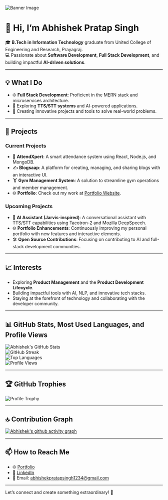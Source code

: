 ![Banner Image](https://camo.githubusercontent.com/9aa127e4ccc6105c73df89829816ebb18c2d629394b2ea8c8873a59a3af1cc71/68747470733a2f2f6d69722d73332d63646e2d63662e626568616e63652e6e65742f70726f6a6563745f6d6f64756c65732f6d61785f313230302f37393733313536383039373539392e356235306263613437373733352e6a7067)
# 👋 Hi, I’m Abhishek Pratap Singh  

🎓 **B.Tech in Information Technology** graduate from United College of Engineering and Research, Prayagraj.  
💻 Passionate about **Software Development**, **Full Stack Development**, and building impactful **AI-driven solutions**.  

---

## 💡 What I Do  
- 🌐 **Full Stack Development**: Proficient in the MERN stack and microservices architecture.  
- 🤖 Exploring **TTS/STT systems** and AI-powered applications.  
- 🎨 Creating innovative projects and tools to solve real-world problems.  

---

## 🔭 Projects  
### Current Projects  
- 🚀 **AttendXpert**: A smart attendance system using React, Node.js, and MongoDB.  
- ✍️ **Blogsaap**: A platform for creating, managing, and sharing blogs with an interactive UI.  
- 🏋️ **Gym Management System**: A solution to streamline gym operations and member management.  
- 🌐 **Portfolio**: Check out my work at [Portfolio Website](https://abhishekpratapsingh.netlify.app/).  

### Upcoming Projects  
- 🤖 **AI Assistant (Jarvis-inspired)**: A conversational assistant with TTS/STT capabilities using Tacotron-2 and Mozilla DeepSpeech.  
- 🌐 **Portfolio Enhancements**: Continuously improving my personal portfolio with new features and interactive elements.  
- 🛠 **Open Source Contributions**: Focusing on contributing to AI and full-stack development communities.  

---

## 📈 Interests  
- Exploring **Product Management** and the **Product Development Lifecycle**.  
- Building impactful tools with AI, NLP, and innovative tech stacks.  
- Staying at the forefront of technology and collaborating with the developer community.  

---

## 📊 GitHub Stats, Most Used Languages, and Profile Views

![Abhishek's GitHub Stats](https://github-readme-stats.vercel.app/api?username=abhishekpratapsinghbeter&show_icons=true&theme=radical)  </br>
![GitHub Streak](https://github-readme-streak-stats.herokuapp.com?user=abhishekpratapsinghbeter&theme=dark&card_width=555&card_height=225)</br>
![Top Languages](https://github-readme-stats.vercel.app/api/top-langs/?username=abhishekpratapsinghbeter&layout=compact&theme=radical)</br>
![Profile Views](https://komarev.com/ghpvc/?username=abhishekpratapsinghbeter&color=blueviolet)


---


## 🏆 GitHub Trophies
![Profile Trophy](https://github-profile-trophy.vercel.app/?username=abhishekpratapsinghbeter&theme=radical&no-frame=false&no-bg=false&margin-w=4)


---


## 🔝 Contribution Graph
[![Abhishek's github activity graph](https://github-readme-activity-graph.vercel.app/graph?username=abhishekpratapsinghbeter&bg_color=000000&color=0fb37c&line=0fb37c&point=0fb37c&area=true&hide_border=true)](https://github.com/abhishekpratapsinghbeter/github-readme-activity-graph)

---


## 📫 How to Reach Me

- 🌐 [Portfolio](http://abhishekpratapsingh.netlify.app/)
- 💼 [LinkedIn](www.linkedin.com/in/abhishek-pratap-singh-88523a207)  
- 📧 Email: [abhishekpratapsingh1234@gmail.com](mailto:abhishekpratapsingh1234@gmail.com)  

---

Let’s connect and create something extraordinary! 🚀  
